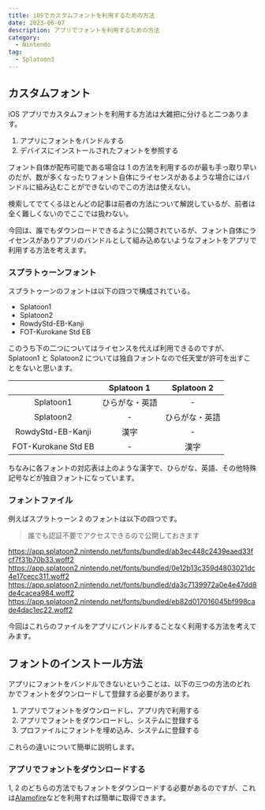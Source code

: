 ```yaml
---
title: iOSでカスタムフォントを利用するための方法
date: 2023-06-07
description: アプリでフォントを利用するための方法
category:
  - Nintendo
tag:
  - Splatoon3
---
```


## カスタムフォント

iOS アプリでカスタムフォントを利用する方法は大雑把に分けると二つあります。

1. アプリにフォントをバンドルする
2. デバイスにインストールされたフォントを参照する

フォント自体が配布可能である場合は 1 の方法を利用するのが最も手っ取り早いのだが、数が多くなったりフォント自体にライセンスがあるような場合にはバンドルに組み込むことができないのでこの方法は使えない。

検索してでてくるほとんどの記事は前者の方法について解説しているが、前者は全く難しくないのでここでは扱わない。

今回は、誰でもダウンロードできるように公開されているが、フォント自体にライセンスがありアプリのバンドルとして組み込めないようなフォントをアプリで利用する方法を考えます。

### スプラトゥーンフォント

スプラトゥーンのフォントは以下の四つで構成されている。

- Splatoon1
- Splatoon2
- RowdyStd-EB-Kanji
- FOT-Kurokane Std EB

このうち下の二つについてはライセンスを代えば利用できるのですが、Splatoon1 と Splatoon2 については独自フォントなので任天堂が許可を出すことをないと思います。

|                     |   Splatoon 1   |   Splatoon 2   |
| :-----------------: | :------------: | :------------: |
|      Splatoon1      | ひらがな・英語 |       -        |
|      Splatoon2      |       -        | ひらがな・英語 |
|  RowdyStd-EB-Kanji  |      漢字      |       -        |
| FOT-Kurokane Std EB |       -        |      漢字      |

ちなみに各フォントの対応表は上のような漢字で、ひらがな、英語、その他特殊記号などが独自フォントになっています。

### フォントファイル

例えばスプラトゥーン 2 のフォントは以下の四つです。

> 誰でも認証不要でアクセスできるので公開しておきます

https://app.splatoon2.nintendo.net/fonts/bundled/ab3ec448c2439eaed33fcf7f31b70b33.woff2
https://app.splatoon2.nintendo.net/fonts/bundled/0e12b13c359d4803021dc4e17cecc311.woff2
https://app.splatoon2.nintendo.net/fonts/bundled/da3c7139972a0e4e47dd8de4cacea984.woff2
https://app.splatoon2.nintendo.net/fonts/bundled/eb82d017016045bf998cade4dac1ec22.woff2

今回はこれらのファイルをアプリにバンドルすることなく利用する方法を考えてみます。

## フォントのインストール方法

アプリにフォントをバンドルできないということは、以下の三つの方法のどれかでフォントをダウンロードして登録する必要があります。

1. アプリでフォントをダウンロードし、アプリ内で利用する
2. アプリでフォントをダウンロードし、システムに登録する
3. プロファイルにフォントを埋め込み、システムに登録する

これらの違いについて簡単に説明します。

### アプリでフォントをダウンロードする

1, 2 のどちらの方法でもフォントをダウンロードする必要があるのですが、これは[Alamofire](https://github.com/Alamofire/Alamofire)などを利用すれば簡単に取得できます。
